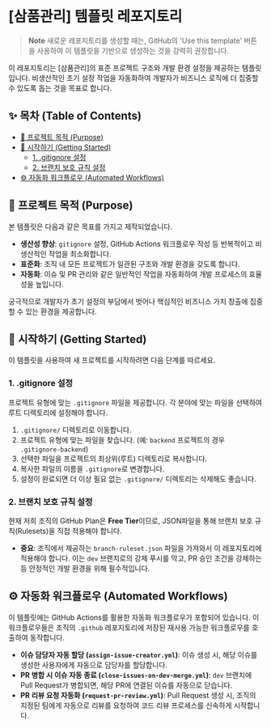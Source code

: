 # [삼품관리] 템플릿 레포지토리

> **Note**
> 새로운 레포지토리를 생성할 때는, GitHub의 'Use this template' 버튼을 사용하여 이 템플릿을 기반으로 생성하는 것을 강력히 권장합니다.

이 레포지토리는 [삼품관리]의 표준 프로젝트 구조와 개발 환경 설정을 제공하는 템플릿입니다. 비생산적인 초기 설정 작업을 자동화하여 개발자가 비즈니스 로직에 더 집중할 수 있도록 돕는 것을 목표로 합니다.

## ✨ 목차 (Table of Contents)

- [🚀 프로젝트 목적 (Purpose)](#-프로젝트-목적-purpose)
- [🏁 시작하기 (Getting Started)](#-시작하기-getting-started)
  - [1. .gitignore 설정](#1-gitignore-설정)
  - [2. 브랜치 보호 규칙 설정](#2-브랜치-보호-규칙-설정)
- [⚙️ 자동화 워크플로우 (Automated Workflows)](#️-자동화-워크플로우-automated-workflows)

## 🚀 프로젝트 목적 (Purpose)

본 템플릿은 다음과 같은 목표를 가지고 제작되었습니다.

- **생산성 향상**: `gitignore` 설정, GitHub Actions 워크플로우 작성 등 반복적이고 비생산적인 작업을 최소화합니다.
- **표준화**: 조직 내 모든 프로젝트가 일관된 구조와 개발 환경을 갖도록 합니다.
- **자동화**: 이슈 및 PR 관리와 같은 일반적인 작업을 자동화하여 개발 프로세스의 효율성을 높입니다.

궁극적으로 개발자가 초기 설정의 부담에서 벗어나 핵심적인 비즈니스 가치 창출에 집중할 수 있는 환경을 제공합니다.

## 🏁 시작하기 (Getting Started)

이 템플릿을 사용하여 새 프로젝트를 시작하려면 다음 단계를 따르세요.

### 1. .gitignore 설정

프로젝트 유형에 맞는 `.gitignore` 파일을 제공합니다. 각 분야에 맞는 파일을 선택하여 루트 디렉토리에 설정해야 합니다.

1.  `.gitignore/` 디렉토리로 이동합니다.
2.  프로젝트 유형에 맞는 파일을 찾습니다. (예: `backend` 프로젝트의 경우 `.gitignore-backend`)
3.  선택한 파일을 프로젝트의 최상위(루트) 디렉토리로 복사합니다.
4.  복사한 파일의 이름을 `.gitignore`로 변경합니다.
5.  설정이 완료되면 더 이상 필요 없는 `.gitignore/` 디렉토리는 삭제해도 좋습니다.

### 2. 브랜치 보호 규칙 설정

현재 저희 조직의 GitHub Plan은 **Free Tier**이므로, JSON파일을 통해 브랜치 보호 규칙(Rulesets)을 직접 적용해야 합니다.

- **중요**: 조직에서 제공하는 `branch-ruleset.json` 파일을 가져와서 이 레포지토리에 적용해야 합니다. 이는 `dev` 브랜치로의 강제 푸시를 막고, PR 승인 조건을 강제하는 등 안정적인 개발 환경을 위해 필수적입니다.

## ⚙️ 자동화 워크플로우 (Automated Workflows)

이 템플릿에는 GitHub Actions를 활용한 자동화 워크플로우가 포함되어 있습니다. 이 워크플로우들은 조직의 `.github` 레포지토리에 저장된 재사용 가능한 워크플로우를 호출하여 동작합니다.

- **이슈 담당자 자동 할당 (`assign-issue-creator.yml`)**: 이슈 생성 시, 해당 이슈를 생성한 사용자에게 자동으로 담당자를 할당합니다.
- **PR 병합 시 이슈 자동 종료 (`close-issues-on-dev-merge.yml`)**: `dev` 브랜치에 Pull Request가 병합되면, 해당 PR에 연결된 이슈를 자동으로 닫습니다.
- **PR 리뷰 요청 자동화 (`request-pr-review.yml`)**: Pull Request 생성 시, 조직의 지정된 팀에게 자동으로 리뷰를 요청하여 코드 리뷰 프로세스를 신속하게 시작합니다.
